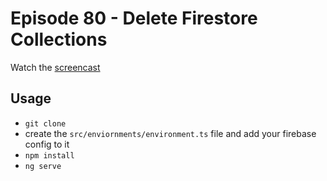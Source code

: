 # Episode 80 - Delete Firestore Collections

Watch the [screencast](https://angularfirebase.com/lessons)

## Usage

- `git clone`
- create the `src/enviornments/environment.ts` file and add your firebase config to it
- `npm install`
- `ng serve`

